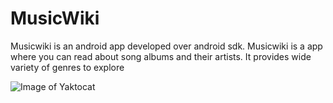 # MusicWiki

Musicwiki is an android app developed over android sdk.
Musicwiki is a app where you can read about song albums and their artists. It provides wide variety of genres to explore

![Image of Yaktocat](https://drive.google.com/file/d/14w2uDadGOfsKKwlbUsCBOcf9Cc3Kl1e6/view?usp=sharing)

